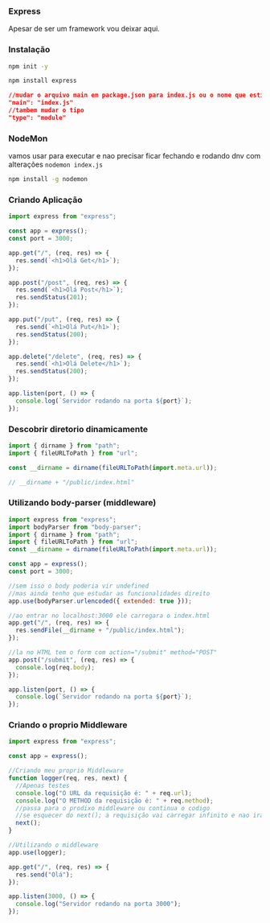 ### Express

Apesar de ser um framework vou deixar aqui.

### Instalação

```bash
npm init -y

npm install express
```

```json
//mudar o arquivo main em package.json para index.js ou o nome que estiver
"main": "index.js"
//tambem mudar o tipo
"type": "module"
```

### NodeMon

vamos usar para executar e nao precisar ficar fechando e rodando dnv com alterações `nodemon index.js`

```bash
npm install -g nodemon
```

### Criando Aplicação

```js
import express from "express";

const app = express();
const port = 3000;

app.get("/", (req, res) => {
  res.send(`<h1>Olá Get</h1>`);
});

app.post("/post", (req, res) => {
  res.send(`<h1>Olá Post</h1>`);
  res.sendStatus(201);
});

app.put("/put", (req, res) => {
  res.send(`<h1>Olá Put</h1>`);
  res.sendStatus(200);
});

app.delete("/delete", (req, res) => {
  res.send(`<h1>Olá Delete</h1>`);
  res.sendStatus(200);
});

app.listen(port, () => {
  console.log(`Servidor rodando na porta ${port}`);
});
```

### Descobrir diretorio dinamicamente

```js
import { dirname } from "path";
import { fileURLToPath } from "url";

const __dirname = dirname(fileURLToPath(import.meta.url));

// __dirname + "/public/index.html"
```

### Utilizando body-parser (middleware)

```js
import express from "express";
import bodyParser from "body-parser";
import { dirname } from "path";
import { fileURLToPath } from "url";
const __dirname = dirname(fileURLToPath(import.meta.url));

const app = express();
const port = 3000;

//sem isso o body poderia vir undefined
//mas ainda tenho que estudar as funcionalidades direito
app.use(bodyParser.urlencoded({ extended: true }));

//ao entrar no localhost:3000 ele carregara o index.html
app.get("/", (req, res) => {
  res.sendFile(__dirname + "/public/index.html");
});

//la no HTML tem o form com action="/submit" method="POST"
app.post("/submit", (req, res) => {
  console.log(req.body);
});

app.listen(port, () => {
  console.log(`Servidor rodando na porta ${port}`);
});
```

### Criando o proprio Middleware

```js
import express from "express";

const app = express();

//Criando meu proprio Middleware
function logger(req, res, next) {
  //Apenas testes
  console.log("O URL da requisição é: " + req.url);
  console.log("O METHOD da requisição é: " + req.method);
  //passa para o prodixo middleware ou continua o codigo
  //se esquecer do next(); a requisição vai carregar infinito e nao ira concluir
  next();
}

//Utilizando o middleware
app.use(logger);

app.get("/", (req, res) => {
  res.send("Olá");
});

app.listen(3000, () => {
  console.log("Servidor rodando na porta 3000");
});
```
